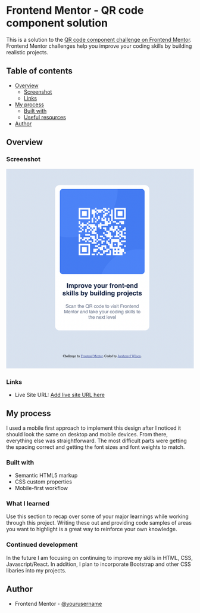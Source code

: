 # Frontend Mentor - QR code component solution

This is a solution to the [QR code component challenge on Frontend Mentor](https://www.frontendmentor.io/challenges/qr-code-component-iux_sIO_H). Frontend Mentor challenges help you improve your coding skills by building realistic projects. 

## Table of contents

- [Overview](#overview)
  - [Screenshot](#screenshot)
  - [Links](#links)
- [My process](#my-process)
  - [Built with](#built-with)
  - [Useful resources](#useful-resources)
- [Author](#author)

## Overview

### Screenshot

![](./screenshot.png)

### Links
- Live Site URL: [Add live site URL here](https://your-live-site-url.com)

## My process

I used a mobile first approach to implement this design after I noticed it should look the same on desktop and mobile devices. From there, everything else was straightforward. The most difficult parts were getting the spacing correct and getting the font sizes and font weights to match. 

### Built with

- Semantic HTML5 markup
- CSS custom properties
- Mobile-first workflow


### What I learned

Use this section to recap over some of your major learnings while working through this project. Writing these out and providing code samples of areas you want to highlight is a great way to reinforce your own knowledge.

### Continued development

In the future I am focusing on continuing to improve my skills in HTML, CSS, Javascript/React. In addition, I plan to incorporate Bootstrap and other CSS libaries into my projects. 

## Author

- Frontend Mentor - [@yourusername](https://www.frontendmentor.io/profile/jerahmeelwilson)

